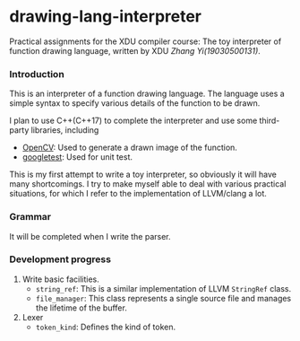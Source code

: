 # drawing-lang-interpreter
Practical assignments for the XDU compiler course: 
The toy interpreter of function drawing language, 
written by XDU *Zhang Yi(19030500131)*.

### Introduction
This is an interpreter of a function drawing language. 
The language uses a simple syntax to specify various 
details of the function to be drawn.

I plan to use C++(C++17) to complete the interpreter and use 
some third-party libraries, including
+ [OpenCV](https://github.com/opencv/opencv): Used to generate a drawn image of the function.
+ [googletest](https://github.com/google/googletest): Used for unit test.

This is my first attempt to write a toy interpreter, 
so obviously it will have many shortcomings. I try to 
make myself able to deal with various practical 
situations, for which I refer to the implementation of 
LLVM/clang a lot.

### Grammar
It will be completed when I write the parser.

### Development progress
1. Write basic facilities.
   + `string_ref`: This is a similar implementation 
   of LLVM `StringRef` class.
   + `file_manager`: This class represents a single 
   source file and manages the lifetime of the buffer.
2. Lexer
   + `token_kind`: Defines the kind of token. 